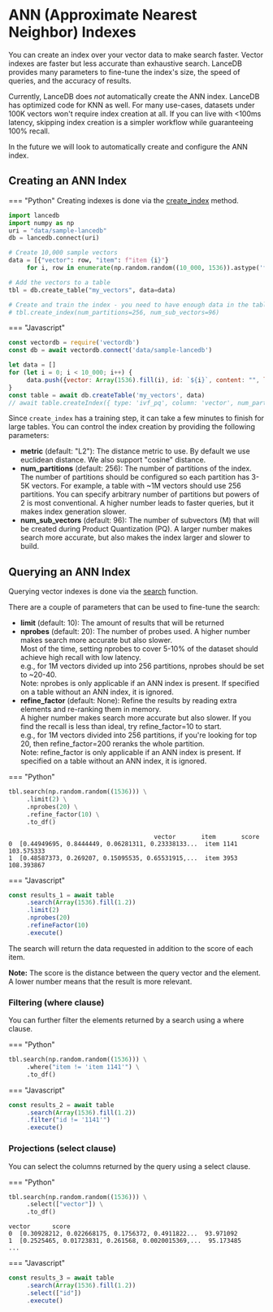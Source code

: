 # ANN (Approximate Nearest Neighbor) Indexes

You can create an index over your vector data to make search faster.
Vector indexes are faster but less accurate than exhaustive search.
LanceDB provides many parameters to fine-tune the index's size, the speed of queries, and the accuracy of results.

Currently, LanceDB does *not* automatically create the ANN index.
LanceDB has optimized code for KNN as well. For many use-cases, datasets under 100K vectors won't require index creation at all.
If you can live with <100ms latency, skipping index creation is a simpler workflow while guaranteeing 100% recall.

In the future we will look to automatically create and configure the ANN index.

## Creating an ANN Index

=== "Python"
Creating indexes is done via the [create_index](https://lancedb.github.io/lancedb/python/#lancedb.table.LanceTable.create_index) method.

```python
import lancedb
import numpy as np
uri = "data/sample-lancedb"
db = lancedb.connect(uri)

# Create 10,000 sample vectors
data = [{"vector": row, "item": f"item {i}"}
     for i, row in enumerate(np.random.random((10_000, 1536)).astype('float32'))]

# Add the vectors to a table
tbl = db.create_table("my_vectors", data=data)

# Create and train the index - you need to have enough data in the table for an effective training step
# tbl.create_index(num_partitions=256, num_sub_vectors=96)
```

=== "Javascript"
```javascript
const vectordb = require('vectordb')
const db = await vectordb.connect('data/sample-lancedb')

let data = []
for (let i = 0; i < 10_000; i++) {
     data.push({vector: Array(1536).fill(i), id: `${i}`, content: "", longId: `${i}`},)
}
const table = await db.createTable('my_vectors', data)
// await table.createIndex({ type: 'ivf_pq', column: 'vector', num_partitions: 256, num_sub_vectors: 96 })
```

Since `create_index` has a training step, it can take a few minutes to finish for large tables. You can control the index
creation by providing the following parameters:

- **metric** (default: "L2"): The distance metric to use. By default we use euclidean distance. We also support "cosine" distance.
- **num_partitions** (default: 256): The number of partitions of the index. The number of partitions should be configured so each partition has 3-5K vectors. For example, a table
with ~1M vectors should use 256 partitions. You can specify arbitrary number of partitions but powers of 2 is most conventional.
A higher number leads to faster queries, but it makes index generation slower.
- **num_sub_vectors** (default: 96): The number of subvectors (M) that will be created during Product Quantization (PQ). A larger number makes
search more accurate, but also makes the index larger and slower to build.

## Querying an ANN Index

Querying vector indexes is done via the [search](https://lancedb.github.io/lancedb/python/#lancedb.table.LanceTable.search) function.

There are a couple of parameters that can be used to fine-tune the search:

- **limit** (default: 10): The amount of results that will be returned
- **nprobes** (default: 20): The number of probes used. A higher number makes search more accurate but also slower.<br/>
Most of the time, setting nprobes to cover 5-10% of the dataset should achieve high recall with low latency.<br/>
e.g., for 1M vectors divided up into 256 partitions, nprobes should be set to ~20-40.<br/>
Note: nprobes is only applicable if an ANN index is present. If specified on a table without an ANN index, it is ignored.
- **refine_factor** (default: None): Refine the results by reading extra elements and re-ranking them in memory.<br/>
A higher number makes search more accurate but also slower. If you find the recall is less than ideal, try refine_factor=10 to start.<br/>
e.g., for 1M vectors divided into 256 partitions, if you're looking for top 20, then refine_factor=200 reranks the whole partition.<br/>
Note: refine_factor is only applicable if an ANN index is present. If specified on a table without an ANN index, it is ignored.

=== "Python"
```python
tbl.search(np.random.random((1536))) \
     .limit(2) \
     .nprobes(20) \
     .refine_factor(10) \
     .to_df()
```

```
                                        vector       item       score
0  [0.44949695, 0.8444449, 0.06281311, 0.23338133...  item 1141  103.575333
1  [0.48587373, 0.269207, 0.15095535, 0.65531915,...  item 3953  108.393867
```

=== "Javascript"
```javascript
const results_1 = await table
     .search(Array(1536).fill(1.2))
     .limit(2)
     .nprobes(20)
     .refineFactor(10)
     .execute()
```

The search will return the data requested in addition to the score of each item.

**Note:** The score is the distance between the query vector and the element. A lower number means that the result is more relevant.

### Filtering (where clause)

You can further filter the elements returned by a search using a where clause.

=== "Python"
```python
tbl.search(np.random.random((1536))) \
     .where("item != 'item 1141'") \
     .to_df()
```

=== "Javascript"
```javascript
const results_2 = await table
     .search(Array(1536).fill(1.2))
     .filter("id != '1141'")
     .execute()
```

### Projections (select clause)

You can select the columns returned by the query using a select clause.

=== "Python"
```python
tbl.search(np.random.random((1536))) \
     .select(["vector"]) \
     .to_df()
```
```
vector      score
0  [0.30928212, 0.022668175, 0.1756372, 0.4911822...  93.971092
1  [0.2525465, 0.01723831, 0.261568, 0.0020015369,...  95.173485
...
```

=== "Javascript"
```javascript
const results_3 = await table
     .search(Array(1536).fill(1.2))
     .select(["id"])
     .execute()
```
